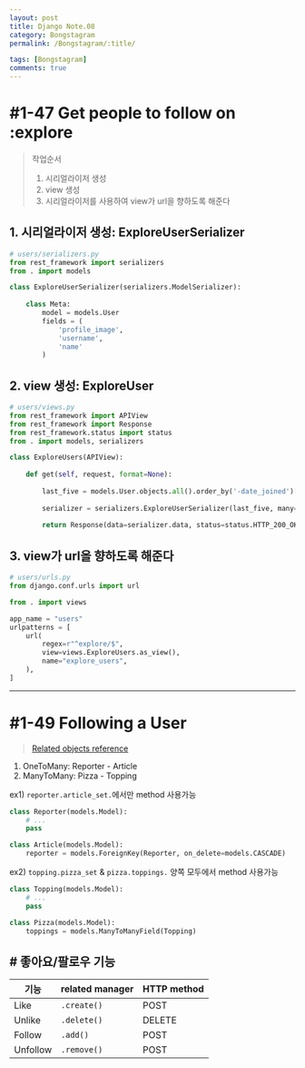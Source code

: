 ```yaml
---
layout: post
title: Django Note.08
category: Bongstagram
permalink: /Bongstagram/:title/

tags: [Bongstagram]
comments: true
---
```


# #1-47 Get people to follow on :explore

>작업순서
>1. 시리얼라이저 생성
>2. view 생성
>3. 시리얼라이저를 사용하여 view가 url을 향하도록 해준다

## 1. 시리얼라이저 생성: ExploreUserSerializer
```python
# users/serializers.py
from rest_framework import serializers
from . import models

class ExploreUserSerializer(serializers.ModelSerializer):
    
    class Meta:
        model = models.User
        fields = (
            'profile_image',
            'username',
            'name'
        )
```

## 2. view 생성: ExploreUser
```python
# users/views.py
from rest_framework import APIView
from rest_framework import Response
from rest_framework.status import status
from . import models, serializers

class ExploreUsers(APIView):
    
    def get(self, request, format=None):
        
        last_five = models.User.objects.all().order_by('-date_joined')[:5]
        
        serializer = serializers.ExploreUserSerializer(last_five, many=True)
        
        return Response(data=serializer.data, status=status.HTTP_200_OK)
```

## 3. view가 url을 향하도록 해준다

```python
# users/urls.py
from django.conf.urls import url

from . import views

app_name = "users"
urlpatterns = [
    url(
        regex=r"^explore/$",
        view=views.ExploreUsers.as_view(),
        name="explore_users",
    ),
]
```

---

# #1-49 Following a User

>[Related objects reference](https://docs.djangoproject.com/en/1.11/ref/models/relations/)


1. OneToMany: Reporter - Article
2. ManyToMany: Pizza - Topping

ex1) `reporter.article_set.`에서만 method 사용가능
```python
class Reporter(models.Model):
    # ...
    pass

class Article(models.Model):
    reporter = models.ForeignKey(Reporter, on_delete=models.CASCADE)
```

ex2) `topping.pizza_set` & `pizza.toppings.` 양쪽 모두에서 method 사용가능
```python
class Topping(models.Model):
    # ...
    pass

class Pizza(models.Model):
    toppings = models.ManyToManyField(Topping)
```

## # 좋아요/팔로우 기능
기능 | related manager | HTTP method |
--- | --- | --- |
Like | `.create()` | POST
Unlike | `.delete()` | DELETE
Follow | `.add()` | POST
Unfollow | `.remove()` | POST

